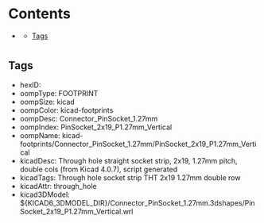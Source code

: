 



Contents
========

* [](#)
	* [Tags](#tags)

# 

## Tags

- hexID: 
- oompType: FOOTPRINT
- oompSize: kicad
- oompColor: kicad-footprints
- oompDesc: Connector_PinSocket_1.27mm
- oompIndex: PinSocket_2x19_P1.27mm_Vertical
- oompName: kicad-footprints/Connector_PinSocket_1.27mm/PinSocket_2x19_P1.27mm_Vertical
- kicadDesc: Through hole straight socket strip, 2x19, 1.27mm pitch, double cols (from Kicad 4.0.7), script generated
- kicadTags: Through hole socket strip THT 2x19 1.27mm double row
- kicadAttr: through_hole
- kicad3DModel: ${KICAD6_3DMODEL_DIR}/Connector_PinSocket_1.27mm.3dshapes/PinSocket_2x19_P1.27mm_Vertical.wrl
